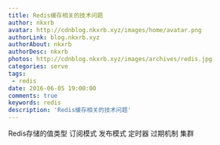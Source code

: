 ```yaml
---
title: Redis缓存相关的技术问题
author: nkxrb
avatar: http://cdnblog.nkxrb.xyz/images/home/avatar.png
authorLink: blog.nkxrb.xyz
authorAbout: nkxrb
authorDesc: nkxrb
photos: http://cdnblog.nkxrb.xyz/images/archives/redis.jpg
categories: serve
tags:
 - redis
date: 2016-06-05 19:00:00
comments: true
keywords: redis
description: 'Redis缓存相关的技术问题'
---
```


Redis存储的值类型
订阅模式
发布模式
定时器
过期机制
集群